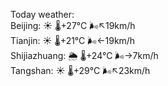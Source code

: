 Today weather:  
Beijing: ☀️   🌡️+27°C 🌬️↖19km/h  
Tianjin: ☀️   🌡️+21°C 🌬️←19km/h  
Shijiazhuang: 🌦   🌡️+24°C 🌬️→7km/h  
Tangshan: ☀️   🌡️+29°C 🌬️↖23km/h  
